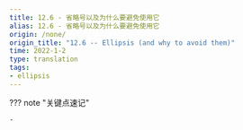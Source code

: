 ```yaml
---
title: 12.6 - 省略号以及为什么要避免使用它
alias: 12.6 - 省略号以及为什么要避免使用它
origin: /none/
origin_title: "12.6 -- Ellipsis (and why to avoid them)"
time: 2022-1-2
type: translation
tags:
- ellipsis
---
```


??? note "关键点速记"
	
	- 